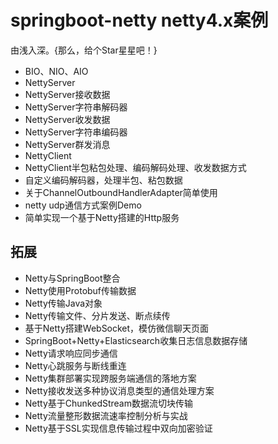 
# springboot-netty netty4.x案例

由浅入深。{那么，给个Star星星吧！}

- BIO、NIO、AIO
- NettyServer
- NettyServer接收数据
- NettyServer字符串解码器
- NettyServer收发数据
- NettyServer字符串编码器
- NettyServer群发消息
- NettyClient
- NettyClient半包粘包处理、编码解码处理、收发数据方式
- 自定义编码解码器，处理半包、粘包数据
- 关于ChannelOutboundHandlerAdapter简单使用
- netty udp通信方式案例Demo
- 简单实现一个基于Netty搭建的Http服务

## 拓展

- Netty与SpringBoot整合
- Netty使用Protobuf传输数据
- Netty传输Java对象
- Netty传输文件、分片发送、断点续传
- 基于Netty搭建WebSocket，模仿微信聊天页面
- SpringBoot+Netty+Elasticsearch收集日志信息数据存储
- Netty请求响应同步通信
- Netty心跳服务与断线重连
- Netty集群部署实现跨服务端通信的落地方案
- Netty接收发送多种协议消息类型的通信处理方案
- Netty基于ChunkedStream数据流切块传输
- Netty流量整形数据流速率控制分析与实战
- Netty基于SSL实现信息传输过程中双向加密验证
